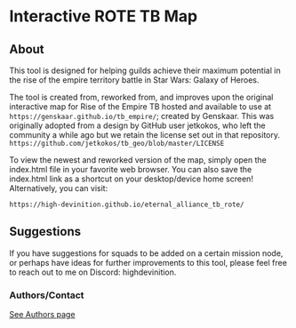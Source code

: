 # Interactive ROTE TB Map
## About
This tool is designed for helping guilds achieve their maximum potential
in the rise of the empire territory battle in Star Wars: Galaxy of Heroes.

The tool is created from, reworked from, and improves upon the original interactive map for Rise of the Empire TB
hosted and available to use at ```https://genskaar.github.io/tb_empire/```; created by Genskaar. This was originally adopted from a 
design by GitHub user jetkokos, who left the community a while ago but we retain the license set out in that repository.
```https://github.com/jetkokos/tb_geo/blob/master/LICENSE```


To view the newest and reworked version of the map, simply open the index.html file in your favorite
web browser. You can also save the index.html link as a shortcut on your desktop/device home screen! Alternatively, you can visit: 

```https://high-devinition.github.io/eternal_alliance_tb_rote/``` 

## Suggestions
If you have suggestions for squads to be added on a certain mission node, or perhaps have ideas for further improvements to this tool, please feel free to reach out to me on Discord: highdevinition.

### Authors/Contact
<a href="https://high-devinition.github.io/eternal_alliance_tb_rote/html/authors.html"> See Authors page </a>
